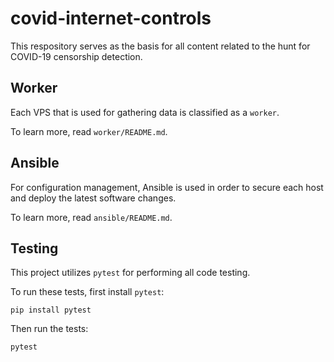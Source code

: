 # covid-internet-controls

This respository serves as the basis for all content related to the hunt for COVID-19 censorship detection.


## Worker

Each VPS that is used for gathering data is classified as a `worker`.

To learn more, read `worker/README.md`.

## Ansible

For configuration management, Ansible is used in order to secure each host and deploy the latest software changes.

To learn more, read `ansible/README.md`.


## Testing

This project utilizes `pytest` for performing all code testing.

To run these tests, first install `pytest`:

    pip install pytest

Then run the tests:

    pytest

